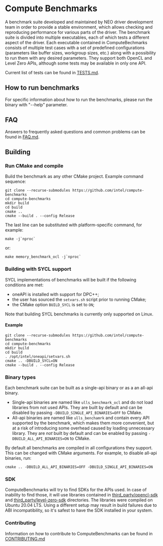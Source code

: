  # Compute Benchmarks
A benchmark suite developed and maintained by NEO driver development team in order to provide a stable environment, which allows checking and reproducing performance for various parts of the driver. The benchmark suite is divided into multiple executables, each of which tests a different aspect of the driver. Each executable contained in ComputeBechmarks consists of multiple test cases with a set of predefined configurations (parameters like buffer sizes, workgroup sizes, etc.) along with a possibility to run them with any desired parameters. They support both OpenCL and Level Zero APIs, although some tests may be available in only one API.

Current list of tests can be found in [TESTS.md](TESTS.md).

## How to run benchmarks
For specific information about how to run the benchmarks, please run the binary with "--help" parameter.

## FAQ
Answers to frequently asked questions and common problems can be found in [FAQ.md](FAQ.md).


## Building


### Run CMake and compile
Build the benchmark as any other CMake project. Example command sequence:
```
git clone --recurse-submodules https://github.com/intel/compute-benchmarks
cd compute-benchmarks
mkdir build
cd build
cmake ..
cmake --build . --config Release
```
The last line can be substituted with platform-specific command, for example:
```
make -j`nproc`
```
or:
```
make memory_benchmark_ocl -j`nproc`
```

### Building with SYCL support

SYCL implementations of benchmarks will be built if the following conditions are met:

* oneAPI is installed with support for DPC++;
* the user has sourced the `setvars.sh` script prior to running CMake;
* the CMake option `BUILD_SYCL` is set to `ON`;

Note that building SYCL benchmarks is currently only supported on Linux.

#### Example

```
git clone --recurse-submodules https://github.com/intel/compute-benchmarks
cd compute-benchmarks
mkdir build
cd build
. /opt/intel/oneapi/setvars.sh
cmake .. -DBUILD_SYCL=ON
cmake --build . --config Release
```

### Binary types
Each benchmark suite can be built as a single-api binary or as a an all-api binary.
- Single-api binaries are named like `ulls_benchmark_ocl` and do not load libraries from not used APIs. They are built by default and can be disabled by passing `-DBUILD_SINGLE_API_BINARIES=OFF` to CMake.
- All-api binaries are named like `ulls_benchamrk` and contain every API supported by the benchmark, which makes them more convenient, but at a risk of introducing some overhead caused by loading unnecessary library. They are *not* built by default and can be enabled by passing `-DBUILD_ALL_API_BINARIES=ON` to CMake.

By default all benchmarks are compiled in all configurations they support. This can be changed with CMake arguments. For example, to disable all-api binaries, run:
```
cmake .. -DBUILD_ALL_API_BINARIES=OFF -DBUILD_SINGLE_API_BINARIES=ON
```

### SDK
ComputeBenchmarks will try to find SDKs for the APIs used. In case of inability to find those, it will use libraries contained in [third_party/opencl-sdk](third_party/opencl-sdk) and [third_party/level-zero-sdk](third_party/level-zero-sdk) directories. The libraries were compiled on Ubuntu 20.04 LTS. Using a different setup may result in build failures due to ABI incompatibility, so it's safest to have the SDK installed in your system.

### Contributing
Information on how to contribute to ComputeBenchmarks can be found in [CONTRIBUTING.md](CONTRIBUTING.md)
